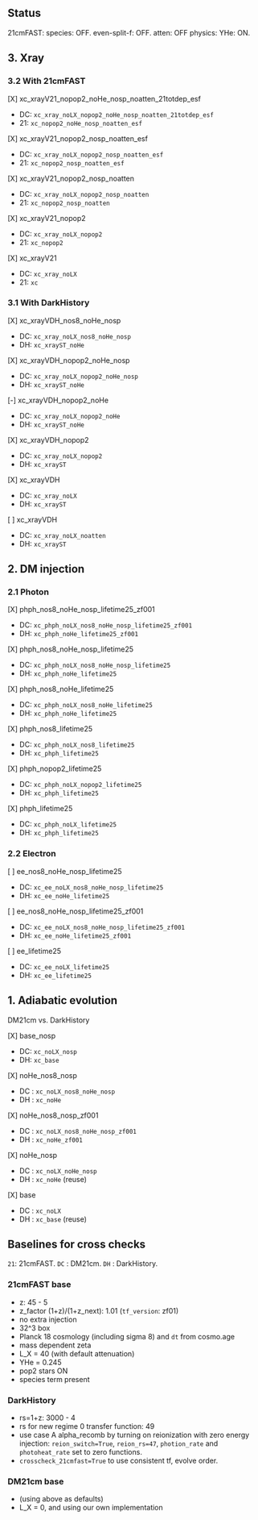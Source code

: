 ## Status

21cmFAST: species: OFF. even-split-f: OFF. atten: OFF
physics: YHe: ON.

## 3. Xray

### 3.2 With 21cmFAST

[X] xc_xrayV21_nopop2_noHe_nosp_noatten_21totdep_esf
- DC: `xc_xray_noLX_nopop2_noHe_nosp_noatten_21totdep_esf`
- 21: `xc_nopop2_noHe_nosp_noatten_esf`

[X] xc_xrayV21_nopop2_nosp_noatten_esf
- DC: `xc_xray_noLX_nopop2_nosp_noatten_esf`
- 21: `xc_nopop2_nosp_noatten_esf`

[X] xc_xrayV21_nopop2_nosp_noatten
- DC: `xc_xray_noLX_nopop2_nosp_noatten`
- 21: `xc_nopop2_nosp_noatten`

[X] xc_xrayV21_nopop2
- DC: `xc_xray_noLX_nopop2`
- 21: `xc_nopop2`

[X] xc_xrayV21
- DC: `xc_xray_noLX`
- 21: `xc`

<!-- [B] xc_xrayV21_xHdep
- DC: `xc_xray_noLX_xHdep` using 1-xH as x for deposition instead of xe
- 21: `xc` -->

<!-- [B] xc_xrayV21_xeatten
- DC: `xc_xray_noLX_xeatten` using xe as x for attenuation instead of 1-xH
- 21: `xc` -->

### 3.1 With DarkHistory
[X] xc_xrayVDH_nos8_noHe_nosp
- DC: `xc_xray_noLX_nos8_noHe_nosp`
- DH: `xc_xrayST_noHe`

[X] xc_xrayVDH_nopop2_noHe_nosp
- DC: `xc_xray_noLX_nopop2_noHe_nosp`
- DH: `xc_xrayST_noHe`

[-] xc_xrayVDH_nopop2_noHe
- DC: `xc_xray_noLX_nopop2_noHe`
- DH: `xc_xrayST_noHe`

[X] xc_xrayVDH_nopop2
- DC: `xc_xray_noLX_nopop2`
- DH: `xc_xrayST`

[X] xc_xrayVDH
- DC: `xc_xray_noLX`
- DH: `xc_xrayST`

[ ] xc_xrayVDH
- DC: `xc_xray_noLX_noatten`
- DH: `xc_xrayST`

## 2. DM injection

### 2.1 Photon

[X] phph_nos8_noHe_nosp_lifetime25_zf001
- DC: `xc_phph_noLX_nos8_noHe_nosp_lifetime25_zf001`
- DH: `xc_phph_noHe_lifetime25_zf001`

[X] phph_nos8_noHe_nosp_lifetime25
- DC: `xc_phph_noLX_nos8_noHe_nosp_lifetime25`
- DH: `xc_phph_noHe_lifetime25`

[X] phph_nos8_noHe_lifetime25
- DC: `xc_phph_noLX_nos8_noHe_lifetime25`
- DH: `xc_phph_noHe_lifetime25`

[X] phph_nos8_lifetime25
- DC: `xc_phph_noLX_nos8_lifetime25`
- DH: `xc_phph_lifetime25`

[X] phph_nopop2_lifetime25
- DC: `xc_phph_noLX_nopop2_lifetime25`
- DH: `xc_phph_lifetime25`

[X] phph_lifetime25
- DC: `xc_phph_noLX_lifetime25`
- DH: `xc_phph_lifetime25`

### 2.2 Electron

[ ] ee_nos8_noHe_nosp_lifetime25
- DC: `xc_ee_noLX_nos8_noHe_nosp_lifetime25`
- DH: `xc_ee_noHe_lifetime25`

[ ] ee_nos8_noHe_nosp_lifetime25_zf001
- DC: `xc_ee_noLX_nos8_noHe_nosp_lifetime25_zf001`
- DH: `xc_ee_noHe_lifetime25_zf001`

[ ] ee_lifetime25
- DC: `xc_ee_noLX_lifetime25`
- DH: `xc_ee_lifetime25`

## 1. Adiabatic evolution
DM21cm vs. DarkHistory

[X] base_nosp
- DC: `xc_noLX_nosp`
- DH: `xc_base`

[X] noHe_nos8_nosp
- DC : `xc_noLX_nos8_noHe_nosp`
- DH : `xc_noHe`

[X] noHe_nos8_nosp_zf001
- DC : `xc_noLX_nos8_noHe_nosp_zf001`
- DH : `xc_noHe_zf001`

[X] noHe_nosp
- DC : `xc_noLX_noHe_nosp`
- DH : `xc_noHe` (reuse)

[X] base
- DC : `xc_noLX`
- DH : `xc_base` (reuse)


## Baselines for cross checks

`21`: 21cmFAST.
`DC` : DM21cm.
`DH` : DarkHistory.

### 21cmFAST base
- z: 45 - 5
- z_factor (1+z)/(1+z_next): 1.01 (`tf_version`: zf01)
- no extra injection
- 32^3 box
- Planck 18 cosmology (including sigma 8) and `dt` from cosmo.age
- mass dependent zeta
- L_X = 40 (with default attenuation)
- YHe = 0.245
- pop2 stars ON
- species term present

### DarkHistory
- rs=1+z: 3000 - 4
- rs for new regime 0 transfer function: 49
- use case A alpha_recomb by turning on reionization with zero energy injection: `reion_switch=True`, `reion_rs=47`, `photion_rate` and `photoheat_rate` set to zero functions.
- `crosscheck_21cmfast=True` to use consistent tf, evolve order.

### DM21cm base
- (using above as defaults)
- L_X = 0, and using our own implementation